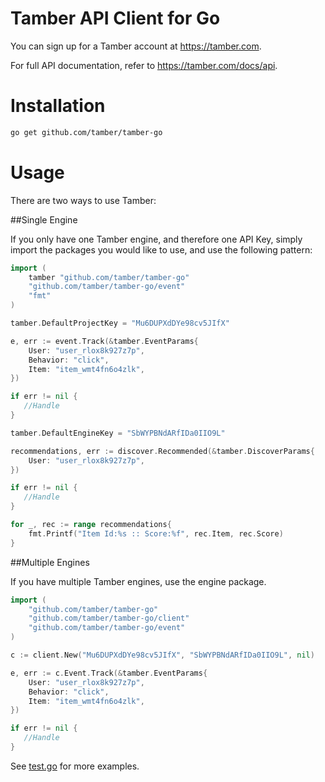 # Tamber API Client for Go

You can sign up for a Tamber account at https://tamber.com.

For full API documentation, refer to https://tamber.com/docs/api.

Installation
============

```sh
go get github.com/tamber/tamber-go
```

Usage
=====

There are two ways to use Tamber:

##Single Engine

If you only have one Tamber engine, and therefore one API Key, simply import the packages you would like to use, and use the following pattern:

```go
import (
    tamber "github.com/tamber/tamber-go"
    "github.com/tamber/tamber-go/event"
    "fmt"
)

tamber.DefaultProjectKey = "Mu6DUPXdDYe98cv5JIfX"

e, err := event.Track(&tamber.EventParams{
    User: "user_rlox8k927z7p",
    Behavior: "click",
    Item: "item_wmt4fn6o4zlk",
})

if err != nil {
   //Handle
}

tamber.DefaultEngineKey = "SbWYPBNdARfIDa0IIO9L"

recommendations, err := discover.Recommended(&tamber.DiscoverParams{
    User: "user_rlox8k927z7p",
})

if err != nil {
   //Handle
}

for _, rec := range recommendations{
    fmt.Printf("Item Id:%s :: Score:%f", rec.Item, rec.Score)
}
```

##Multiple Engines

If you have multiple Tamber engines, use the engine package.

```go
import (
    "github.com/tamber/tamber-go"
    "github.com/tamber/tamber-go/client"
    "github.com/tamber/tamber-go/event"
)

c := client.New("Mu6DUPXdDYe98cv5JIfX", "SbWYPBNdARfIDa0IIO9L", nil)

e, err := c.Event.Track(&tamber.EventParams{
    User: "user_rlox8k927z7p",
    Behavior: "click",
    Item: "item_wmt4fn6o4zlk",
})

if err != nil {
   //Handle
}
```

See [test.go](https://github.com/tamber/tamber-go/blob/master/test/test.go) for more examples.

